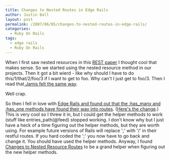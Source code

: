```yaml
---
title: Changes to Nested Routes in Edge Rails
author: Justin Ball
layout: post
permalink: /2007/06/05/changes-to-nested-routes-in-edge-rails/
categories:
  - Ruby On Rails
tags:
  - edge rails
  - Ruby On Rails
---
```


When I first saw nested resources in this [REST paper][1] I thought cool that makes sense. So we started using the nested resource method in our projects. Then it got a bit wierd - like why should I have to do this/1/that/2/foo/3 if I want to get to foo. Why can't I just get to foo/3. Then I read that[ Jamis felt the same way][2].

 [1]: http://www.b-simple.de/documents
 [2]: http://weblog.jamisbuck.org/2007/2/5/nesting-resources

Well crap.

So then I fell in love with [Edge Rails and found out that the :has\_many and :has\_one methods have found their way into routes][3]. ([Here's the change][4].) This is very cool so I threw it in, but I could get the helper methods to work (stuff like entries_path(@feed) stopped working. I don't know why but I just have a heck of a time figuring out the helper methods, but they are worth using. For example future versions of Rails will replace ';' with '/' in their restful routes. If you hard coded the ';' you now have to go back and change it. You should have used the helper methods.
Anyway, I found [Changes to Nested Resource Routes][5] to be a grand helper when figuring out the new helper methods.

 [3]: http://ryandaigle.com/articles/2007/5/6/what-s-new-in-edge-rails-restful-routing-updates
 [4]: http://dev.rubyonrails.org/changeset/6588
 [5]: http://tuples.us/2007/05/02/changes-to-nested-resource-routes/